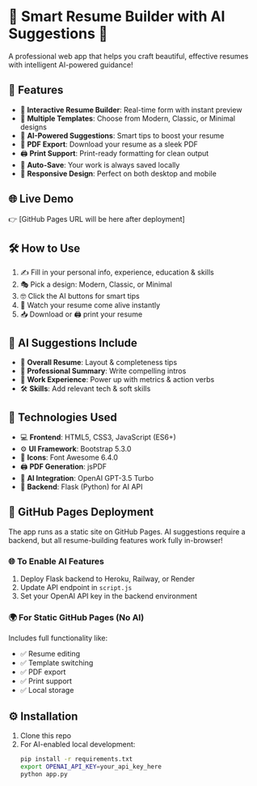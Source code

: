 # 💼 Smart Resume Builder with AI Suggestions 🤖

A professional web app that helps you craft beautiful, effective resumes with intelligent AI-powered guidance!

## 🚀 Features

- 📝 **Interactive Resume Builder**: Real-time form with instant preview  
- 🎨 **Multiple Templates**: Choose from Modern, Classic, or Minimal designs  
- 🤖 **AI-Powered Suggestions**: Smart tips to boost your resume  
- 📄 **PDF Export**: Download your resume as a sleek PDF  
- 🖨️ **Print Support**: Print-ready formatting for clean output  
- 💾 **Auto-Save**: Your work is always saved locally  
- 📱 **Responsive Design**: Perfect on both desktop and mobile  

## 🌐 Live Demo

👉 [GitHub Pages URL will be here after deployment]

## 🛠️ How to Use

1. ✍️ Fill in your personal info, experience, education & skills  
2. 🎭 Pick a design: Modern, Classic, or Minimal  
3. 🤓 Click the AI buttons for smart tips  
4. 👀 Watch your resume come alive instantly  
5. 📥 Download or 🖨️ print your resume  

## 🧠 AI Suggestions Include

- 🧩 **Overall Resume**: Layout & completeness tips  
- 💬 **Professional Summary**: Write compelling intros  
- 💼 **Work Experience**: Power up with metrics & action verbs  
- 🛠️ **Skills**: Add relevant tech & soft skills  

## 🧰 Technologies Used

- 💻 **Frontend**: HTML5, CSS3, JavaScript (ES6+)  
- ⚙️ **UI Framework**: Bootstrap 5.3.0  
- 🌟 **Icons**: Font Awesome 6.4.0  
- 🖨️ **PDF Generation**: jsPDF  
- 🧠 **AI Integration**: OpenAI GPT-3.5 Turbo  
- 🐍 **Backend**: Flask (Python) for AI API  

## 🚀 GitHub Pages Deployment

The app runs as a static site on GitHub Pages. AI suggestions require a backend, but all resume-building features work fully in-browser!

### 🌐 To Enable AI Features

1. Deploy Flask backend to Heroku, Railway, or Render  
2. Update API endpoint in `script.js`  
3. Set your OpenAI API key in the backend environment  

### 🌍 For Static GitHub Pages (No AI)

Includes full functionality like:  
- ✅ Resume editing  
- ✅ Template switching  
- ✅ PDF export  
- ✅ Print support  
- ✅ Local storage

## ⚙️ Installation

1. Clone this repo  
2. For AI-enabled local development:  
   ```bash
   pip install -r requirements.txt  
   export OPENAI_API_KEY=your_api_key_here  
   python app.py  